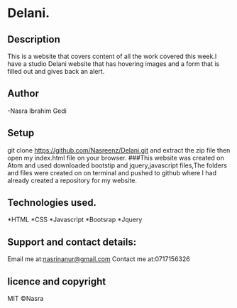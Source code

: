 # Delani.
## Description
This  is a website that covers content of all the work covered this week.I have a studio Delani website that has hovering images and a form that is filled out and gives back an alert.
## Author
-Nasra Ibrahim Gedi

## Setup
git clone https://github.com/Nasreenz/Delani.git and extract the zip file then open my index.html file on your browser.
###This website was created on Atom and used downloaded bootstip and jquery,javascript files,The folders and files were created on on terminal and pushed to github where I had already created a repository for my website.

## Technologies used.
*HTML
*CSS
*Javascript
*Bootsrap
*Jquery

## Support and contact details:

Email me at:nasrinanur@gmail.com
Contact me at:0717156326
## licence and copyright
MIT &COPY;Nasra
